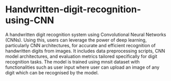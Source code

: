 # Handwritten-digit-recognition-using-CNN

A handwritten digit recognition system using Convolutional Neural Networks (CNNs). Using this, users can leverage the power of deep learning, particularly CNN architectures, for accurate and efficient recognition of handwritten digits from images. It includes data preprocessing scripts, CNN model architectures, and evaluation metrics tailored specifically for digit recognition tasks. The model is trained using mnsit dataset with functionalities such as user input where user can upload an image of any digit which can be recognised by the model.
